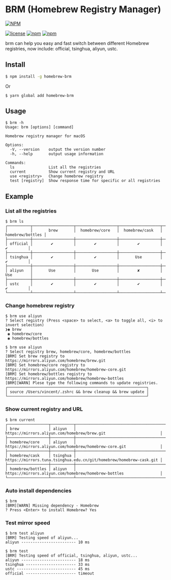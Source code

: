 # BRM (Homebrew Registry Manager)

[![NPM](https://nodei.co/npm/homebrew-brm.png?downloads=true&downloadRank=true)](https://www.npmjs.com/package/homebrew-brm)

[![license](https://img.shields.io/github/license/mashape/apistatus.svg)](https://github.com/vincent0700/homebrew-brm/blob/master/LICENSE)
[![npm](https://img.shields.io/npm/v/homebrew-brm.svg?style=plastic)](https://www.npmjs.com/package/homebrew-brm)
[![npm](https://img.shields.io/npm/dm/homebrew-brm.svg)](https://www.npmjs.com/package/homebrew-brm)

brm can help you easy and fast switch between different Homebrew registries, now include: official, tsinghua, aliyun, ustc.

## Install

```bash
$ npm install -g homebrew-brm
```

Or 

```
$ yarn global add homebrew-brm
```

## Usage

```
$ brm -h
Usage: brm [options] [command]

Homebrew registry manager for macOS

Options:
  -V, --version    output the version number
  -h, --help       output usage information

Commands:
  ls               List all the registries
  current          Show current registry and URL
  use <registry>   Change homebrew registry
  test [registry]  Show response time for specific or all registries
```

## Example

### List all the registries

```
$ brm ls
┌──────────┬──────────────────┬──────────────────┬──────────────────┬──────────────────┐
│          │       brew       │  homebrew/core   │  homebrew/cask   │ homebrew/bottles │
├──────────┼──────────────────┼──────────────────┼──────────────────┼──────────────────┤
│ official │        ✔         │        ✔         │        ✔         │        ✔         │
├──────────┼──────────────────┼──────────────────┼──────────────────┼──────────────────┤
│ tsinghua │        ✔         │        ✔         │       Use        │        ✔         │
├──────────┼──────────────────┼──────────────────┼──────────────────┼──────────────────┤
│ aliyun   │       Use        │       Use        │        ✘         │       Use        │
├──────────┼──────────────────┼──────────────────┼──────────────────┼──────────────────┤
│ ustc     │        ✔         │        ✔         │        ✔         │        ✔         │
└──────────┴──────────────────┴──────────────────┴──────────────────┴──────────────────┘
```

### Change homebrew registry

```
$ brm use aliyun
? Select registry (Press <space> to select, <a> to toggle all, <i> to invert selection)
❯◉ brew
 ◉ homebrew/core
 ◉ homebrew/bottles
```

```
$ brm use aliyun
? Select registry brew, homebrew/core, homebrew/bottles
[BRM] Set brew registry to https://mirrors.aliyun.com/homebrew/brew.git
[BRM] Set homebrew/core registry to https://mirrors.aliyun.com/homebrew/homebrew-core.git
[BRM] Set homebrew/bottles registry to https://mirrors.aliyun.com/homebrew/homebrew-bottles
[BRM][WARN] Plese type the following commands to update registries.
┌─────────────────────────────────────────────────────────────┐
│ source /Users/vincent/.zshrc && brew cleanup && brew update │
└─────────────────────────────────────────────────────────────┘
```

### Show current registry and URL

```
$ brm current
┌──────────────────┬──────────┬─────────────────────────────────────────────────────────────────────┐
│ brew             │ aliyun   │ https://mirrors.aliyun.com/homebrew/brew.git                        │
├──────────────────┼──────────┼─────────────────────────────────────────────────────────────────────┤
│ homebrew/core    │ aliyun   │ https://mirrors.aliyun.com/homebrew/homebrew-core.git               │
├──────────────────┼──────────┼─────────────────────────────────────────────────────────────────────┤
│ homebrew/cask    │ tsinghua │ https://mirrors.tuna.tsinghua.edu.cn/git/homebrew/homebrew-cask.git │
├──────────────────┼──────────┼─────────────────────────────────────────────────────────────────────┤
│ homebrew/bottles │ aliyun   │ https://mirrors.aliyun.com/homebrew/homebrew-bottles                │
└──────────────────┴──────────┴─────────────────────────────────────────────────────────────────────┘
```

### Auto install dependencies

```
$ brm
[BRM][WARN] Missing dependency - Homebrew
? Press <Enter> to install Homebrew? Yes
```

### Test mirror speed

```
$ brm test aliyun
[BRM] Testing speed of aliyun...
aliyun ------------------------ 10 ms
```

```
$ brm test
[BRM] Testing speed of official, tsinghua, aliyun, ustc...
aliyun ------------------------ 18 ms
tsinghua ---------------------- 33 ms
ustc -------------------------- 45 ms
official ---------------------- timeout
```
